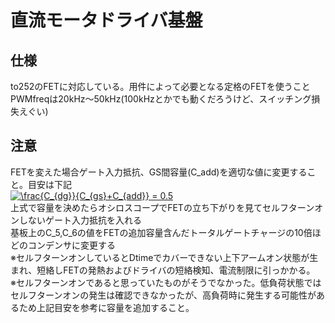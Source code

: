 # 直流モータドライバ基盤
## 仕様　<br>
to252のFETに対応している。用件によって必要となる定格のFETを使うこと<br>
PWMfreqは20kHz～50kHz(100kHzとかでも動くだろうけど、スイッチング損失えぐい)
## 注意
FETを変えた場合ゲート入力抵抗、GS間容量(C_add)を適切な値に変更すること。目安は下記 <br>
<a href="https://www.codecogs.com/eqnedit.php?latex=\frac{C_{dg}}{C_{gs}&plus;C_{add}}&space;=&space;0.5" target="_blank"><img src="https://latex.codecogs.com/gif.latex?\frac{C_{dg}}{C_{gs}&plus;C_{add}}&space;=&space;0.5" title="\frac{C_{dg}}{C_{gs}+C_{add}} = 0.5" /></a> <br>
上式で容量を決めたらオシロスコープでFETの立ち下がりを見てセルフターンオンしないゲート入力抵抗を入れる <br>
基板上のC_5,C_6の値をFETの追加容量含んだトータルゲートチャージの10倍ほどのコンデンサに変更する<br>
※セルフターンオンしているとDtimeでカバーできない上下アームオン状態が生まれ、短絡しFETの発熱およびドライバの短絡検知、電流制限に引っかかる。<br>
※セルフターンオンであると思っていたものがそうでなかった。低負荷状態ではセルフターンオンの発生は確認できなかったが、高負荷時に発生する可能性があるため上記目安を参考に容量を追加すること。<br>
